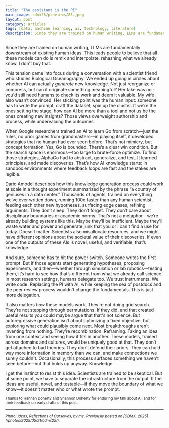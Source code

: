```yaml
---
title: "The assistant is the PI"
main_image: cdmx25/previews/85.jpeg
layout: post
category: articles
tags: [data, machine learning, ai, technology, literature]
description: Since they are trained on human writing, LLMs are fundamentally downstream of existing human ideas. This leads people to believe that all these models can do is remix and interpolate, rehashing what we already know. I don't buy that.
---
```



Since they are trained on human writing, LLMs are fundamentally downstream of existing human ideas. This leads people to believe that all these models can do is remix and interpolate, rehashing what we already know. I don't buy that.

This tension came into focus during a conversation with a scientist friend who studies Biological Oceanography. We ended up going in circles about whether AI can actually *generate* new knowledge. Not just reorganize or compress, but can it originate something meaningful? Her take was no \- you'd still need humans to check its work and deem it valuable. My wife also wasn’t convinced. Her sticking point was the human input: someone has to write the prompt, craft the dataset, spin up the cluster. If we’re the ones setting the stage, how can AI be more than a tool and not us be the ones creating new insights? Those views overweight authorship and process, while undervaluing the outcomes.

When Google researchers trained an AI to learn Go from scratch—just the rules, no prior games from grandmasters—in playing itself, it developed strategies that no human had ever seen before. That’s not mimicry, but concept formation. Yes, Go is bounded. There’s a clear win condition. But the search space is enormous—too large to brute-force optimize. To find those strategies, AlphaGo had to abstract, generalize, and test. It learned principles, and made discoveries. That’s how AI knowledge starts: in sandbox environments where feedback loops are fast and the stakes are legible.

Dario Amodei [describes](https://www.darioamodei.com/essay/machines-of-loving-grace) how this knowledge generation process could work at scale in a thought experiment summarized by the phrase “a country of geniuses in a data center.” Thousands of agents, trained on everything we’ve ever written down, running 100x faster than any human scientist, feeding each other new hypotheses, surfacing edge cases, refining arguments. They don’t sleep. They don’t forget. They don’t care about disciplinary boundaries or academic norms. That’s not a metaphor—we’re already building systems like this. Maybe they’ll be inefficient. Maybe they'll waste water and power and generate junk that you or I can't find a use for today. Doesn’t matter. Scientists also misallocate resources, and we might have different opinions about the societal value of their discoveries. If even one of the outputs of these AIs is novel, useful, and verifiable, that’s knowledge.

And sure, someone has to hit the power switch. Someone writes the first prompt. But if those agents start generating hypotheses, proposing experiments, and then—whether through simulation or lab robotics—testing them, it’s hard to see how that’s different from what we already call science. In most research settings, humans delegate too. We trust instruments. We write code. Replacing the PI with AI, while keeping the sea of postdocs and the peer review process wouldn't change the fundamentals. This is just more delegation.

It also matters *how* these models work. They’re not doing grid search. They’re not stepping through permutations. If they did, and that created useful results you could maybe argue that that's not science. But autoregressive generation isn’t about optimizing a fixed objective, but exploring what could plausibly come next. Most breakthroughs aren’t inventing from nothing. They’re recombination. Reframing. Taking an idea from one context and seeing how it fits in another. These models, trained across domains and cultures, would be uniquely good at that. They don’t get attached to bad theories. They don’t defend their priors. They can hold way more information in memory than we can, and make connections we surely couldn't. Occasionally, this process surfaces something we haven’t seen before—but that holds up anyway. Knowledge.

I get the instinct to resist this idea. Scientists are trained to be skeptical. But at some point, we have to separate the infrastructure from the output. If the ideas are useful, novel, and testable—if they move the boundary of what we know—it doesn’t matter who or what wrote the prompt.

<small>Thanks to Hannah Doherty and Shannon Doherty for enduring my talk about AI, and for their feedback on early drafts of this post.</small>

<hr>

<small>
<em>Photo: Ideas, Reflections of Ourselves, by me. Previously posted on [CDMX, 2025](/photos/2025/05/21/cdmx25/).
</em></small>